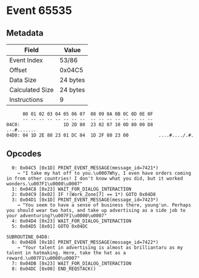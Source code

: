 # Event 65535

## Metadata

| Field           | Value    |
|-----------------|----------|
| Event Index     | 53/86    |
| Offset          | 0x04C5   |
| Data Size       | 24 bytes |
| Calculated Size | 24 bytes |
| Instructions    | 9        |

```
      00 01 02 03 04 05 06 07  08 09 0A 0B 0C 0D 0E 0F
      -- -- -- -- -- -- -- --  -- -- -- -- -- -- -- --
04C0:                1D 2D 80  23 02 07 10 0D 80 00 D8       .-.#.......
04D0: 04 1D 2E 80 23 01 DC 04  1D 2F 80 23 00           ....#..../.#.   
```

## Opcodes

```
  0: 0x04C5 [0x1D] PRINT_EVENT_MESSAGE(message_id=7421*)
    → "I take my hat off to you.\u0007Why, I even have orders coming in from other countries! I don't know what you did, but it worked wonders.\u007F1\u0000\u0007"
  1: 0x04C8 [0x23] WAIT_FOR_DIALOG_INTERACTION
  2: 0x04C9 [0x02] IF !(Work_Zone[7] == 1*) GOTO 0x04D8
  3: 0x04D1 [0x1D] PRINT_EVENT_MESSAGE(message_id=7423*)
    → "You seem to have a sense of business there, young'un. Perhaps you should wear two hats, and take up advertising as a side job to your adventuring?\u007F1\u0000\u0007"
  4: 0x04D4 [0x23] WAIT_FOR_DIALOG_INTERACTION
  5: 0x04D5 [0x01] GOTO 0x04DC

SUBROUTINE_04D8:
  6: 0x04D8 [0x1D] PRINT_EVENT_MESSAGE(message_id=7422*)
    → "Your talent in advertising is almost as brilliantaru as my talent in hatmaking. Here, take the hat as a reward.\u007F1\u0000\u0007"
  7: 0x04DB [0x23] WAIT_FOR_DIALOG_INTERACTION
  8: 0x04DC [0x00] END_REQSTACK()
```
